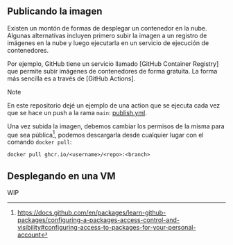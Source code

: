 ## Publicando la imagen

Existen un montón de formas de desplegar un contenedor en la nube. Algunas alternativas incluyen primero subir la imagen
a un registro de imágenes en la nube y luego ejecutarla en un servicio de ejecución de contenedores.

Por ejemplo, GitHub tiene un servicio llamado [GitHub Container Registry] que permite subir imágenes de contenedores
de forma gratuita. La forma más sencilla es a través de [GitHub Actions].

> [!NOTE]
> En este repositorio dejé un ejemplo de una action que se ejecuta cada vez que se hace un push a la rama `main`:
> [publish.yml](./.github/workflows/publish.yml).

Una vez subida la imagen, debemos cambiar los permisos de la misma para que sea pública[^2], podemos descargarla
desde cualquier lugar con el comando `docker pull`:

```shell
docker pull ghcr.io/<username>/<repo>:<branch>
```

## Desplegando en una VM

WIP

[^2]: https://docs.github.com/en/packages/learn-github-packages/configuring-a-packages-access-control-and-visibility#configuring-access-to-packages-for-your-personal-account
[^3]: https://docs.docker.com/engine/reference/commandline/compose_up/
[GitHub Container Registry]: https://docs.github.com/en/packages/working-with-a-github-packages-registry/working-with-the-container-registry
[GitHub Actions]: https://docs.github.com/en/actions/learn-github-actions/understanding-github-actions
